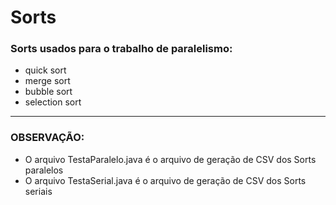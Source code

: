 # Sorts
### Sorts usados para o trabalho de paralelismo:
  - quick sort
  - merge sort
  - bubble sort
  - selection sort

---

### OBSERVAÇÃO:
- O arquivo TestaParalelo.java é o arquivo de geração de CSV dos Sorts paralelos
- O arquivo TestaSerial.java é o arquivo de geração de CSV dos Sorts seriais
